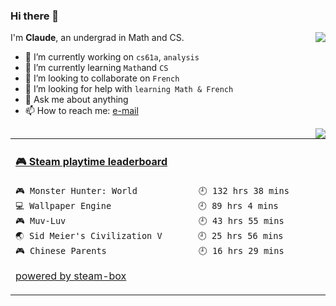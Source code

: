 ### Hi there 👋

<img align="right" src="https://github-readme-stats.vercel.app/api?username=by-cloud&show_icons=true" />

I'm **Claude**, an undergrad in Math and CS.
- 🔭 I’m currently working on `cs61a`, `analysis`
- 🌱 I’m currently learning `Math`and `CS`
- 👯 I’m looking to collaborate on `French`
- 🤔 I’m looking for help with `learning Math & French`
- 💬 Ask me about anything
- 📫 How to reach me: [e-mail](claude.by.cloud@gmail.com)

<img align="right" src="https://github-readme-stats.vercel.app/api/top-langs/?username=by-cloud" />

<!-- steam-box start -->
<table>
<td valign="left" width="60%">
  
#### <a href="https://gist.github.com/8bf56353bcb3a8e798b55b546b9619cf" target="_blank">🎮 Steam playtime leaderboard</a>
 
```text
🎮 Monster Hunter: World            🕘 132 hrs 38 mins
💻 Wallpaper Engine                 🕘 89 hrs 4 mins
🎮 Muv-Luv                          🕘 43 hrs 55 mins
🌏 Sid Meier's Civilization V       🕘 25 hrs 56 mins
🎮 Chinese Parents                  🕘 16 hrs 29 mins
```

[powered by steam-box](https://github.com/YouEclipse/steam-box)
</td>
</table>
<!-- steam-box end -->
